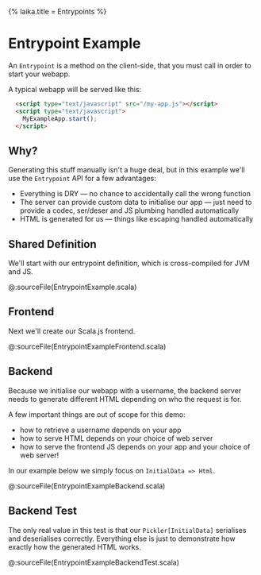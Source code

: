 {% laika.title = Entrypoints %}

Entrypoint Example
==================

An `Entrypoint` is a method on the client-side, that you must call in order to start your webapp.

A typical webapp will be served like this:

```html
  <script type="text/javascript" src="/my-app.js"></script>
  <script type="text/javascript">
    MyExampleApp.start();
  </script>
```

## Why?

Generating this stuff manually isn't a huge deal, but in this example we'll use the `Entrypoint` API
for a few advantages:

  * Everything is DRY — no chance to accidentally call the wrong function
  * The server can provide custom data to initialise our app — just need to provide a codec, ser/deser and JS plumbing handled automatically
  * HTML is generated for us — things like escaping handled automatically

## Shared Definition

We'll start with our entrypoint definition, which is cross-compiled for JVM and JS.

@:sourceFile(EntrypointExample.scala)

## Frontend

Next we'll create our Scala.js frontend.

@:sourceFile(EntrypointExampleFrontend.scala)

## Backend

Because we initialise our webapp with a username, the backend server needs to generate different HTML depending on who
the request is for.

A few important things are out of scope for this demo:

  * how to retrieve a username depends on your app
  * how to serve HTML depends on your choice of web server
  * how to serve the frontend JS depends on your app and your choice of web server!

In our example below we simply focus on `InitialData => Html`.

@:sourceFile(EntrypointExampleBackend.scala)

## Backend Test

The only real value in this test is that our `Pickler[InitialData]` serialises and deserialises correctly.
Everything else is just to demonstrate how exactly how the generated HTML works.

@:sourceFile(EntrypointExampleBackendTest.scala)

